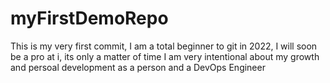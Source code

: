 # myFirstDemoRepo
This is my very first commit, I am a total beginner to git in 2022, I will soon be a pro at i, its only a matter of time 
I am very intentional about my growth and persoal development as a person and a DevOps Engineer
